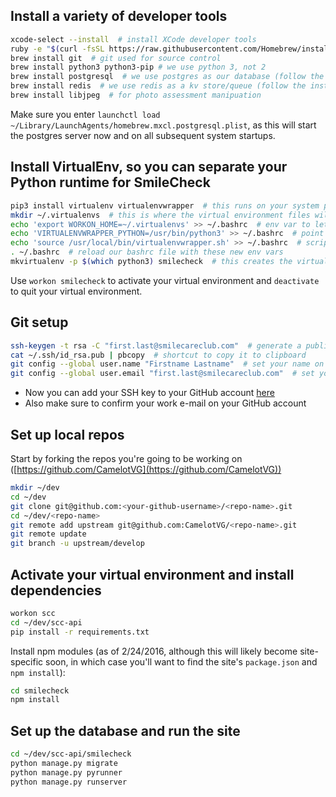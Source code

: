 ## Install a variety of developer tools

```bash
xcode-select --install  # install XCode developer tools
ruby -e "$(curl -fsSL https://raw.githubusercontent.com/Homebrew/install/master/install)"  # install HomeBrew
brew install git  # git used for source control
brew install python3 python3-pip # we use python 3, not 2
brew install postgresql  # we use postgres as our database (follow the instructions this command spits out too)
brew install redis  # we use redis as a kv store/queue (follow the instructions for this one as well)
brew install libjpeg  # for photo assessment manipuation
```
Make sure you enter `launchctl load ~/Library/LaunchAgents/homebrew.mxcl.postgresql.plist`, as this will start the postgres server now and on all subsequent system startups.
## Install VirtualEnv, so you can separate your Python runtime for SmileCheck

```bash
pip3 install virtualenv virtualenvwrapper  # this runs on your system python
mkdir ~/.virtualenvs  # this is where the virtual environment files will live
echo 'export WORKON_HOME=~/.virtualenvs' >> ~/.bashrc  # env var to let virtualenv know where to keep files
echo 'VIRTUALENVWRAPPER_PYTHON=/usr/bin/python3' >> ~/.bashrc  # point it to correct python version
echo 'source /usr/local/bin/virtualenvwrapper.sh' >> ~/.bashrc  # script that sets up aliases
. ~/.bashrc  # reload our bashrc file with these new env vars
mkvirtualenv -p $(which python3) smilecheck  # this creates the virtual environment
```

Use `workon smilecheck` to activate your virtual environment and `deactivate` to quit your virtual environment.

## Git setup

```bash
ssh-keygen -t rsa -C "first.last@smilecareclub.com"  # generate a public/private keypair
cat ~/.ssh/id_rsa.pub | pbcopy  # shortcut to copy it to clipboard
git config --global user.name "Firstname Lastname"  # set your name on commit messages
git config --global user.email "first.last@smilecareclub.com"  # set your email on commit messages
```

* Now you can add your SSH key to your GitHub account [here](https://github.com/settings/ssh)
* Also make sure to confirm your work e-mail on your GitHub account

## Set up local repos
Start by forking the repos you're going to be working on ([https://github.com/CamelotVG](https://github.com/CamelotVG))
```bash
mkdir ~/dev
cd ~/dev
git clone git@github.com:<your-github-username>/<repo-name>.git
cd ~/dev/<repo-name>
git remote add upstream git@github.com:CamelotVG/<repo-name>.git
git remote update
git branch -u upstream/develop
```

## Activate your virtual environment and install dependencies
```bash
workon scc
cd ~/dev/scc-api
pip install -r requirements.txt
```
Install npm modules
(as of 2/24/2016, although this will likely become site-specific soon, in which case you'll want to find the site's `package.json` and `npm install`):
```bash
cd smilecheck
npm install
```

## Set up the database and run the site
```bash
cd ~/dev/scc-api/smilecheck
python manage.py migrate
python manage.py pyrunner
python manage.py runserver
```